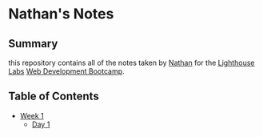 # Nathan's Notes

## Summary

this repository contains all of the notes taken by [Nathan](https://github.com/nathanwiles) for the [Lighthouse Labs](https://www.lighthouselabs.ca/) [Web Development Bootcamp](https://www.lighthouselabs.ca/en/web-development).

## Table of Contents

* [Week 1](/Week_1)
  * [Day 1](/Week_1/Day_1)
